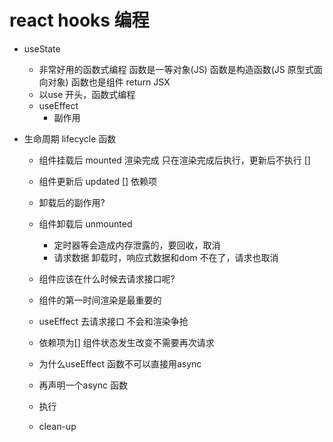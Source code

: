 # react hooks 编程
- useState 
  - 非常好用的函数式编程
    函数是一等对象(JS) 
    函数是构造函数(JS 原型式面向对象)
    函数也是组件 return JSX
  - 以use 开头，函数式编程 
   - useEffect
     - 副作用

-  生命周期 lifecycle 函数
   - 组件挂载后 mounted 渲染完成
     只在渲染完成后执行，更新后不执行  []
   - 组件更新后 updated [] 依赖项
   - 卸载后的副作用?
   - 组件卸载后 unmounted
     - 定时器等会造成内存泄露的，要回收，取消
     - 请求数据 卸载时，响应式数据和dom 不在了，请求也取消

   - 组件应该在什么时候去请求接口呢? 
    - 组件的第一时间渲染是最重要的
    - useEffect 去请求接口
      不会和渲染争抢
    - 依赖项为[]
       组件状态发生改变不需要再次请求
    - 为什么useEffect 函数不可以直接用async
     - 再声明一个async 函数
     - 执行 
     - clean-up